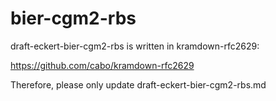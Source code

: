 # bier-cgm2-rbs

draft-eckert-bier-cgm2-rbs is written in kramdown-rfc2629:

   https://github.com/cabo/kramdown-rfc2629

Therefore, please only update draft-eckert-bier-cgm2-rbs.md

